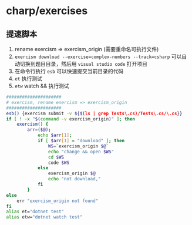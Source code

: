 # charp/exercises

## 提速脚本

1. rename exercism => exercism_origin (需要重命名可执行文件)
2. `exercism download --exercise=complex-numbers --track=csharp` 可以自动切换到题目目录，然后用 `visual studio code` 打开项目
3. 在命令行执行 `esb` 可以快速提交当前目录的代码
4. `et` 执行测试
5. `etw` watch && 执行测试

```bash
#####################
# exercism, rename exercism => exercism_origin
#####################
esb() {exercism submit -v ${$(ls | grep Tests\.cs)/Tests\.cs/\.cs}}
if [ ! -x "$(command -v exercism_origin)" ]; then
    exercism() {
        arr=($@);
            echo $arr[1];
            if [ $arr[1] = "download" ]; then
                WS=`exercism_origin $@`
                echo "change && open $WS"
                cd $WS
                code $WS
            else
                exercism_origin $@
                echo "not download,"
            fi
        }
else
    err "exercism_origin not found"
fi
alias et="dotnet test"
alias etw="dotnet watch test"
```